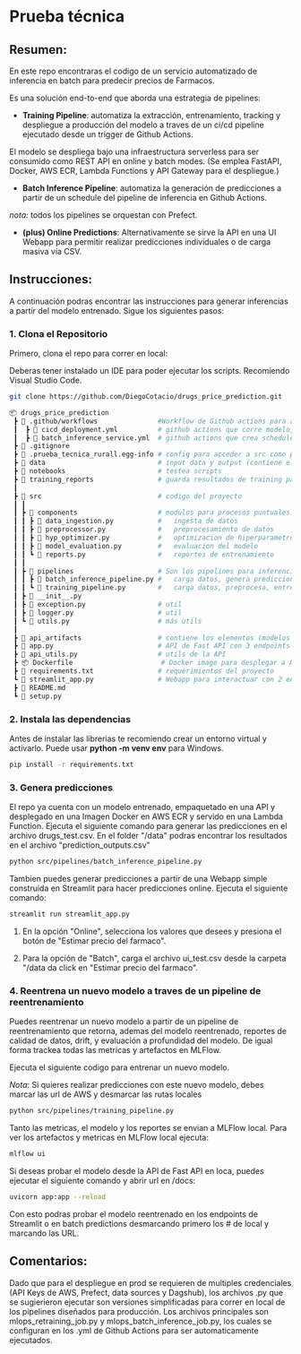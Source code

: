 # Prueba técnica 

## Resumen:

En este repo encontraras el codigo de un servicio automatizado de inferencia en batch para predecir precios de Farmacos.

Es una solución end-to-end que aborda una estrategia de pipelines:

* **Training Pipeline**: automatiza la extracción, entrenamiento, tracking y despliegue a producción del modelo a traves de un ci/cd pipeline ejecutado desde un trigger de Github Actions.

El modelo se despliega bajo una infraestructura serverless para ser consumido como REST API en online y batch modes.
(Se emplea FastAPI, Docker, AWS ECR, Lambda Functions y API Gateway para el despliegue.)

* **Batch Inference Pipeline**: automatiza la generación de predicciones a partir de un schedule del pipeline de inferencia en Github Actions.

*nota:* todos los pipelines se orquestan con Prefect.

* **(plus) Online Predictions**: Alternativamente se sirve la API en una UI Webapp para permitir realizar predicciones individuales o de carga masiva vía CSV.

## Instrucciones:

A continuación podras encontrar las instrucciones para generar inferencias a partir del modelo entrenado.
Sigue los siguientes pasos:

### 1. Clona el Repositorio

Primero, clona el repo para correr en local:

Deberas tener instalado un IDE para poder ejecutar los scripts. Recomiendo Visual Studio Code.

```bash
git clone https://github.com/DiegoCotacio/drugs_price_prediction.git
```
```bash
📦 drugs_price_prediction
 ┣ 📂 .github/workflows               #Workflow de Github actions para automatizar retraining y batch inference  
 ┃  ┣ 📄 cicd_deployment.yml          # github actions que corre modelo, lo dockeriza, despliega en AWS ECR y lambda.
 ┃  ┣ 📄 batch_inference_service.yml  # github actions que crea schedule para ejecutar periodicamente el inferece batch job
 ┣ 📂 .gitignore
 ┣ 📂 .prueba_tecnica_rurall.egg-info # config para acceder a src como package
 ┣ 📂 data                            # input data y output (contiene el submission output)
 ┣ 📂 notebooks                       # testea scripts
 ┣ 📂 training_reports                # guarda resultados de training para data quality, drift y model evaluation
 ┃
 ┣ 📂 src                             # codigo del proyecto
 ┃ ┃
 ┃ ┣ 📂 components                    # modulos para procesos puntuales:
 ┃ ┃ ┣ 📝 data_ingestion.py           #   ingesta de datos
 ┃ ┃ ┣ 📝 preprocessor.py             #   preprocesamiento de datos
 ┃ ┃ ┣ 📝 hyp_optimizer.py            #   optimizacion de hiperparametros del modelo
 ┃ ┃ ┣ 📝 model_evaluation.py         #   evaluacion del modelo
 ┃ ┃ ┗ 📝 reports.py                  #   reportes de entrenamiento
 ┃ ┃                                   
 ┃ ┣ 📂 pipelines                     # Son los pipelines para inferencia y entrenamiento
 ┃ ┃ ┣ 📝 batch_inference_pipeline.py #   carga datos, genera prediccion y guarda resultados
 ┃ ┃ ┗ 📝 training_pipeline.py        #   carga datos, preprocesa, entrena modelo, evalua y guarda modelo
 ┃ ┣ 📝 __init__.py
 ┃ ┣ 📝 exception.py                  # util
 ┃ ┣ 📝 logger.py                     # util
 ┃ ┗ 📝 utils.py                      # más utils
 ┃
 ┣ 📂 api_artifacts                   # contiene los elementos (modelos y csv) para desplegar la API
 ┣ 📝 app.py                          # API de Fast API con 3 endpoints para generar inferencias
 ┣ 📝 api_utils.py                    # utils de la API
 ┣ 📦 Dockerfile                      # Docker image para desplegar a AWS ECR y consumir en Lambda Function
 ┣ 📂 requirements.txt                # requerimientos del proyecto
 ┗ 🐍 streamlit_app.py                # Webapp para interactuar con 2 endpoints de la API
 ┣ 📄 README.md
 ┗ 📝 setup.py
```

### 2. Instala las dependencias

Antes de instalar las librerias te recomiendo crear un entorno virtual y activarlo.
Puede usar **python -m venv env** para Windows.

```bash
pip install -r requirements.txt
```

### 3. Genera predicciones


El repo ya cuenta con un modelo entrenado, empaquetado en una API y desplegado en una Imagen Docker en AWS ECR y servido en una Lambda Function. Ejecuta el siguiente comando para generar las predicciones en el archivo drugs_test.csv. En el folder "/data" podras encontrar los resultados en el archivo "prediction_outputs.csv"


```bash
python src/pipelines/batch_inference_pipeline.py
```

Tambien puedes generar predicciones a partir de una Webapp simple construida en Streamlit para hacer predicciones online.
Ejecuta el siguiente comando:

```bash
streamlit run streamlit_app.py
```

1. En la opción "Online", selecciona los valores que desees y presiona el botón de "Estimar precio del farmaco".

2. Para la opción de "Batch", carga el archivo ui_test.csv desde la carpeta "/data da click en "Estimar precio del farmaco".


### 4. Reentrena un nuevo modelo a traves de un pipeline de reentrenamiento 

Puedes reentrenar un nuevo modelo a partir de un pipeline de reentrenamiento que retorna, ademas del modelo reentrenado, reportes de calidad de datos, drift, y evaluación a profundidad del modelo. De igual forma trackea todas las metricas y artefactos en MLFlow.

Ejecuta el siguiente codigo para entrenar un nuevo modelo.

*Nota*: Si quieres realizar predicciones con este nuevo modelo, debes marcar las url de AWS y desmarcar las rutas locales 


```bash
python src/pipelines/training_pipeline.py
```

Tanto las metricas, el modelo y los reportes se envian a MLFlow local.
Para ver los artefactos y metricas en MLFlow local ejecuta:

```bash
mlflow ui
```
Si deseas probar el modelo desde la API de Fast API en loca, puedes ejecutar el siguiente comando y abrir url en /docs:

```bash
uvicorn app:app --reload
```

Con esto podras probar el modelo reentrenado en los endpoints de Streamlit o en batch predictions desmarcando primero los # de local y marcando las URL.

## Comentarios:

Dado que para el despliegue en prod se requieren de multiples credenciales (API Keys de AWS, Prefect, data sources y Dagshub), los archivos .py que se sugierieron ejecutar son versiones simplificadas para correr en local de los pipelines diseñados para producción. Los archivos principales son mlops_retraining_job.py y mlops_batch_inference_job.py, los cuales se configuran en los .yml de Github Actions para ser automaticamente ejecutados.



